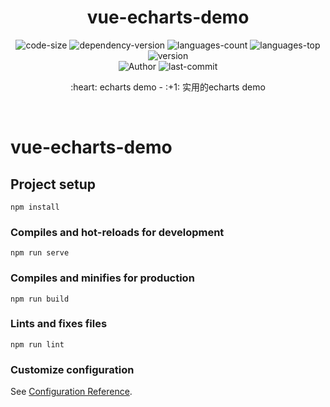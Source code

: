 <div align="center">
  <h1>vue-echarts-demo</h1>
  
  <div>
    <img src="https://img.shields.io/github/languages/code-size/Ritusan/vue-echarts-demo" alt="code-size" />
    <img src="https://img.shields.io/github/package-json/dependency-version/Ritusan/vue-echarts-demo/vue?color=brightgreen" alt="dependency-version" />
    <img src="https://img.shields.io/github/languages/count/Ritusan/vue-echarts-demo" alt="languages-count" />
    <img src="https://img.shields.io/github/languages/top/Ritusan/vue-echarts-demo?color=yellow" alt="languages-top" />
    <img src="https://img.shields.io/github/package-json/v/Ritusan/vue-echarts-demo" alt="version" />
  </div>
  <div>
    <img src="https://img.shields.io/badge/Author-Ritusan-blueviolet" alt="Author" />
    <img src="https://img.shields.io/github/last-commit/Ritusan/vue-echarts-demo" alt="last-commit" />
  </div>
  
  <p>:heart: echarts demo - :+1: 实用的echarts demo</p>
  <p><i></i></p>
</div>

<br />

# vue-echarts-demo

## Project setup
```
npm install
```

### Compiles and hot-reloads for development
```
npm run serve
```

### Compiles and minifies for production
```
npm run build
```

### Lints and fixes files
```
npm run lint
```

### Customize configuration
See [Configuration Reference](https://cli.vuejs.org/config/).
